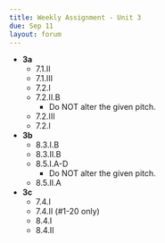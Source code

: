 ```yaml
---
title: Weekly Assignment - Unit 3
due: Sep 11
layout: forum
---
```


- **3a**
    - 7.1.II
    - 7.1.III
    - 7.2.I
    - 7.2.II.B
        - Do NOT alter the given pitch.
    - 7.2.III
    - 7.2.I
- **3b**
    - 8.3.I.B
    - 8.3.II.B
    - 8.5.I.A-D
        - Do NOT alter the given pitch.
    - 8.5.II.A
- **3c**
    - 7.4.I
    - 7.4.II (#1-20 only)
    - 8.4.I
    - 8.4.II